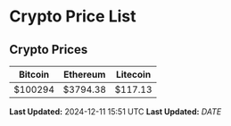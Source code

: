 # Crypto Price List

## Crypto Prices
| Bitcoin | Ethereum | Litecoin |
| ------- | -------- | -------- |
| $100294 | $3794.38 | $117.13 |
**Last Updated:** 2024-12-11 15:51 UTC
**Last Updated:** $DATE$

